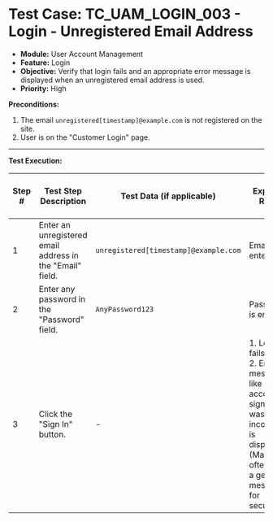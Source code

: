 # Test Case: TC_UAM_LOGIN_003 - Login - Unregistered Email Address

* **Module:** User Account Management
* **Feature:** Login
* **Objective:** Verify that login fails and an appropriate error message is displayed when an unregistered email address is used.
* **Priority:** High

**Preconditions:**
1.  The email `unregistered[timestamp]@example.com` is not registered on the site.
2.  User is on the "Customer Login" page.

---
**Test Execution:**

| Step # | Test Step Description                                                                 | Test Data (if applicable)                     | Expected Result                                                                                                                               | Actual Result (during execution) | Status (during execution) | Notes (during execution) |
|--------|---------------------------------------------------------------------------------------|-----------------------------------------------|-----------------------------------------------------------------------------------------------------------------------------------------------|----------------------------------|---------------------------|--------------------------|
| 1      | Enter an unregistered email address in the "Email" field.                             | `unregistered[timestamp]@example.com`          | Email is entered.                                                                                                                             |                                  |                           |                          |
| 2      | Enter any password in the "Password" field.                                           | `AnyPassword123`                              | Password is entered.                                                                                                                          |                                  |                           |                          |
| 3      | Click the "Sign In" button.                                                           | -                                             | 1. Login fails. <br> 2. Error message like "The account sign-in was incorrect..." is displayed. (Magento often gives a generic message for security). |                                  |                           |                          |
